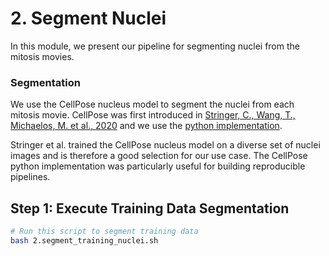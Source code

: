 # 2. Segment Nuclei

In this module, we present our pipeline for segmenting nuclei from the mitosis movies.


### Segmentation

We use the CellPose nucleus model to segment the nuclei from each mitosis movie. 
CellPose was first introduced in [Stringer, C., Wang, T., Michaelos, M. et al., 2020](https://doi.org/10.1038/s41592-020-01018-x) and we use the [python implementation](https://github.com/mouseland/cellpose).

Stringer et al. trained the CellPose nucleus model on a diverse set of nuclei images and is therefore a good selection for our use case.
The CellPose python implementation was particularly useful for building reproducible pipelines.

## Step 1: Execute Training Data Segmentation

```bash
# Run this script to segment training data
bash 2.segment_training_nuclei.sh
```